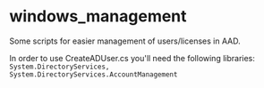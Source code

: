 # windows_management
Some scripts for easier management of users/licenses in AAD.

In order to use CreateADUser.cs you'll need the following libraries:
<code>System.DirectoryServices, System.DirectoryServices.AccountManagement</code>
